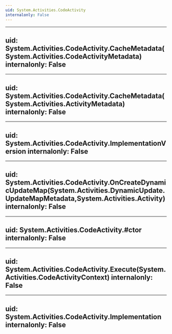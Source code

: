 ```yaml
---
uid: System.Activities.CodeActivity
internalonly: False
---
```


---
uid: System.Activities.CodeActivity.CacheMetadata(System.Activities.CodeActivityMetadata)
internalonly: False
---

---
uid: System.Activities.CodeActivity.CacheMetadata(System.Activities.ActivityMetadata)
internalonly: False
---

---
uid: System.Activities.CodeActivity.ImplementationVersion
internalonly: False
---

---
uid: System.Activities.CodeActivity.OnCreateDynamicUpdateMap(System.Activities.DynamicUpdate.UpdateMapMetadata,System.Activities.Activity)
internalonly: False
---

---
uid: System.Activities.CodeActivity.#ctor
internalonly: False
---

---
uid: System.Activities.CodeActivity.Execute(System.Activities.CodeActivityContext)
internalonly: False
---

---
uid: System.Activities.CodeActivity.Implementation
internalonly: False
---
